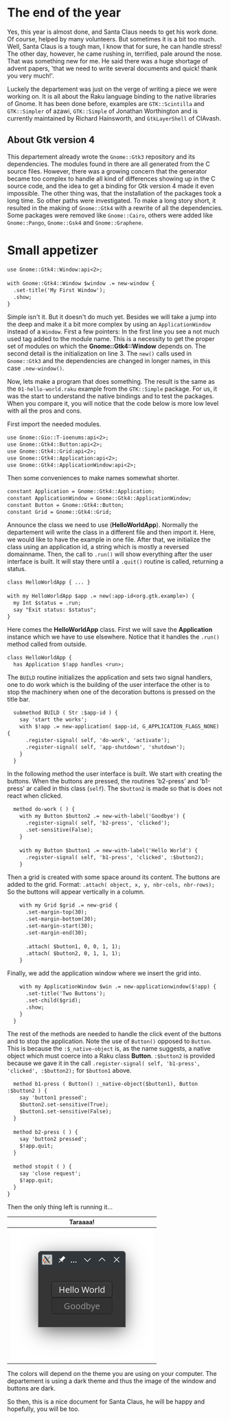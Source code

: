 # The end of the year

Yes, this year is almost done, and Santa Claus needs to get his work done. Of course, helped by many volunteers. But sometimes it is a bit too much. Well, Santa Claus is a tough man, I know that for sure, he can handle stress! The other day, however, he came rushing in, terrified, pale around the nose. That was something new for me. He said there was a huge shortage of advent papers, 'that we need to write several documents and quick! thank you very much!'.

Luckely the departement was just on the verge of writing a piece we were working on. It is all about the Raku language binding to the native libraries of Gnome. It has been done before, examples are `GTK::Scintilla` and `GTK::Simpler` of azawi, `GTK::Simple` of Jonathan Worthington and is currently maintained by Richard Hainsworth, and `GtkLayerShell` of CIAvash.

## About Gtk version 4

This departement already wrote the `Gnome::Gtk3` repository and its dependencies. The modules found in there are all generated from the C source files. However, there was a growing concern that the generator became too complex to handle all kind of differences showing up in the C source code, and the idea to get a binding for Gtk version 4 made it even impossible. The other thing was, that the installation of the packages took a long time. So other paths were investigated. To make a long story short, it resulted in the making of `Gnome::Gtk4` with a rewrite of all the dependencies. Some packages were removed like `Gnome::Cairo`, others were added like `Gnome::Pango`, `Gnome::Gsk4` and  `Gnome::Graphene`.

# Small appetizer

```
use Gnome::Gtk4::Window:api<2>;

with Gnome::Gtk4::Window $window .= new-window {
  .set-title('My First Window');
  .show;
}
```

Simple isn't it. But it doesn't do much yet. Besides we will take a jump into the deep and make it a bit more complex by using an `ApplicationWindow` instead of a `Window`. First a few pointers: In the first line you see a not much used tag added to the module name. This is a necessity to get the proper set of modules on which the **Gnome::Gtk4::Window** depends on. The second detail is the initialization on line 3. The `new()` calls used in `Gnome::Gtk3` and the dependencies are changed in longer names, in this case `.new-window()`.

Now, lets make a program that does something. The result is the same as the `01-hello-world.raku` example from the `GTK::Simple` package. For us, it was the start to understand the native bindings and to test the packages. When you compare it, you will notice that the code below is more low level with all the pros and cons.

First import the needed modules.

```
use Gnome::Gio::T-ioenums:api<2>;
use Gnome::Gtk4::Button:api<2>;
use Gnome::Gtk4::Grid:api<2>;
use Gnome::Gtk4::Application:api<2>;
use Gnome::Gtk4::ApplicationWindow:api<2>;
```

Then some conveniences to make names somewhat shorter.

```
constant Application = Gnome::Gtk4::Application;
constant ApplicationWindow = Gnome::Gtk4::ApplicationWindow;
constant Button = Gnome::Gtk4::Button;
constant Grid = Gnome::Gtk4::Grid;
```

Announce the class we need to use (**HelloWorldApp**). Normally the departement will write the class in a different file and then import it. Here, we would like to have the example in one file. After that, we initialize the class using an application id, a string which is mostly a reversed domainname.
Then, the call to `.run()` will show everything after the user interface is built. It will stay there until a `.quit()` routine is called, returning a status.

```
class HelloWorldApp { ... }

with my HelloWorldApp $app .= new(:app-id<org.gtk.example>) {
  my Int $status = .run;
  say "Exit status: $status";
}
```

Here comes the **HelloWorldApp** class.  First we will save the **Application** instance which we have to use elsewhere. Notice that it handles the `.run()` method called from outside. 

```
class HelloWorldApp {
  has Application $!app handles <run>;
```

The `BUILD` routine initializes the application and sets two signal handlers, one to do work which is the building of the user interface the other is to stop the machinery when one of the decoration buttons is pressed on the title bar.

```
  submethod BUILD ( Str :$app-id ) {
    say 'start the works';
    with $!app .= new-application( $app-id, G_APPLICATION_FLAGS_NONE) {
      .register-signal( self, 'do-work', 'activate');
      .register-signal( self, 'app-shutdown', 'shutdown');
    }
  }
```

In the following method the user interface is built. We start with creating the buttons. When the buttons are pressed, the routines 'b2-press' and 'b1-press' ar called in this class (`self`). The `$button2` is made so that is does not react when clicked.

```
  method do-work ( ) {
    with my Button $button2 .= new-with-label('Goodbye') {
      .register-signal( self, 'b2-press', 'clicked');
      .set-sensitive(False);
    }

    with my Button $button1 .= new-with-label('Hello World') {
      .register-signal( self, 'b1-press', 'clicked', :$button2);
    }
```

Then a grid is created with some space around its content. The buttons are added to the grid. Format: `.attach( object, x, y, nbr-cols, nbr-rows);` So the buttons will appear vertically in a column.

```
    with my Grid $grid .= new-grid {
      .set-margin-top(30);
      .set-margin-bottom(30);
      .set-margin-start(30);
      .set-margin-end(30);

      .attach( $button1, 0, 0, 1, 1);
      .attach( $button2, 0, 1, 1, 1);
    }
```

Finally, we add the application window where we insert the grid into.

```
    with my ApplicationWindow $win .= new-applicationwindow($!app) {
      .set-title('Two Buttons');
      .set-child($grid);
      .show;
    }
  }
```

The rest of the methods are needed to handle the click event of the buttons and to stop the application. Note the use of `Button()` opposed to `Button`. This is because the `:$_native-object` is, as the name suggests, a native object which must coerce into a Raku class **Button**. `:$button2` is provided because we gave it in the call `.register-signal( self, 'b1-press', 'clicked', :$button2);` for `$button1` above.

```
  method b1-press ( Button() :_native-object($button1), Button :$button2 ) {
    say 'button1 pressed';
    $button2.set-sensitive(True);
    $button1.set-sensitive(False);
  }

  method b2-press ( ) {
    say 'button2 pressed';
    $!app.quit;
  }

  method stopit ( ) {
    say 'close request';
    $!app.quit;
  }
}
```

Then the only thing left is running it...

 | Taraaaa! |
 |--|
 |![The Result](https://raw.githubusercontent.com/MARTIMM/martimm.github.io/refs/heads/main/docs/assets/images/XMas-doc-pic.png)|

The colors will depend on the theme you are using on your computer. The departement is using a dark theme and thus the image of the window and buttons are dark.

So then, this is a nice document for Santa Claus, he will be happy and hopefully, you will be too.